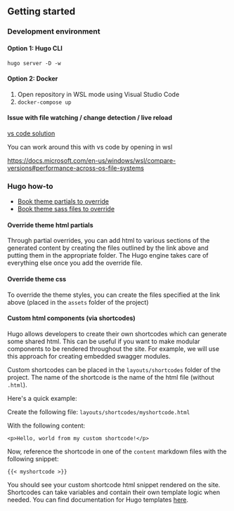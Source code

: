 ## Getting started

### Development environment

#### Option 1: Hugo CLI

`hugo server -D -w`

#### Option 2: Docker

1. Open repository in WSL mode using Visual Studio Code
2. `docker-compose up`

#### Issue with file watching / change detection / live reload

[vs code solution](https://github.com/microsoft/WSL/issues/4739)

You can work around this with vs code by opening in wsl

https://docs.microsoft.com/en-us/windows/wsl/compare-versions#performance-across-os-file-systems

### Hugo how-to
 - [Book theme partials to override](https://themes.gohugo.io/hugo-book/#partials)
 - [Book theme sass files to override](https://themes.gohugo.io/hugo-book/#extra-customisation)
#### Override theme html partials

Through partial overrides, you can add html to various sections of the generated content by creating the files outlined by the link above and putting them in the appropriate folder. The Hugo engine takes care of everything else once you add the override file.

#### Override theme css

To override the theme styles, you can create the files specified at the link above (placed in the `assets` folder of the project)

#### Custom html components (via shortcodes)

Hugo allows developers to create their own shortcodes which can generate some shared html. This can be useful if you want to make modular components to be rendered throughout the site. For example, we will use this approach for creating embedded swagger modules.

Custom shortcodes can be placed in the `layouts/shortcodes` folder of the project. The name of the shortcode is the name of the html file (without `.html`).

Here's a quick example:

Create the following file: `layouts/shortcodes/myshortcode.html` 

With the following content:

```
<p>Hello, world from my custom shortcode!</p>
```

Now, reference the shortcode in one of the `content` markdown files with the following snippet:

`{{< myshortcode >}}`

You should see your custom shortcode html snippet rendered on the site. Shortcodes can take variables and contain their own template logic when needed. You can find documentation for Hugo templates [here](https://gohugo.io/templates/shortcode-templates/).